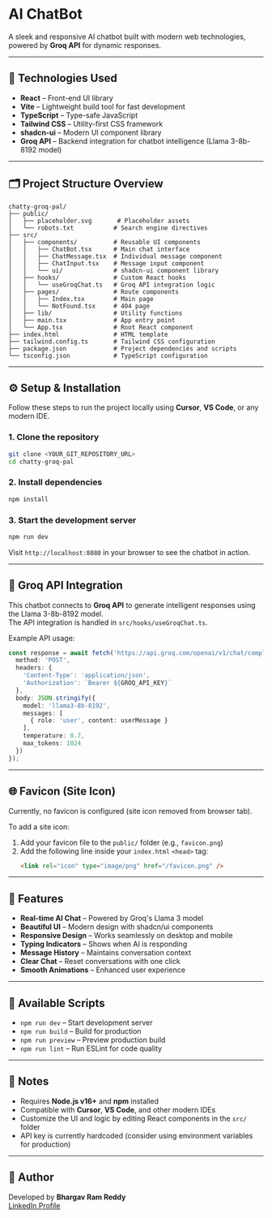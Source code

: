 # AI ChatBot

A sleek and responsive AI chatbot built with modern web technologies, powered by **Groq API** for dynamic responses.

---

## 🧠 Technologies Used

- **React** – Front-end UI library  
- **Vite** – Lightweight build tool for fast development  
- **TypeScript** – Type-safe JavaScript  
- **Tailwind CSS** – Utility-first CSS framework  
- **shadcn-ui** – Modern UI component library  
- **Groq API** – Backend integration for chatbot intelligence (Llama 3-8b-8192 model)

---

## 🗂️ Project Structure Overview

```
chatty-groq-pal/
├── public/
│   ├── placeholder.svg       # Placeholder assets
│   └── robots.txt           # Search engine directives
├── src/
│   ├── components/          # Reusable UI components
│   │   ├── ChatBot.tsx      # Main chat interface
│   │   ├── ChatMessage.tsx  # Individual message component
│   │   ├── ChatInput.tsx    # Message input component
│   │   └── ui/              # shadcn-ui component library
│   ├── hooks/               # Custom React hooks
│   │   └── useGroqChat.ts   # Groq API integration logic
│   ├── pages/               # Route components
│   │   ├── Index.tsx        # Main page
│   │   └── NotFound.tsx     # 404 page
│   ├── lib/                 # Utility functions
│   ├── main.tsx             # App entry point
│   └── App.tsx              # Root React component
├── index.html               # HTML template
├── tailwind.config.ts       # Tailwind CSS configuration
├── package.json             # Project dependencies and scripts
└── tsconfig.json            # TypeScript configuration
```

---

## ⚙️ Setup & Installation

Follow these steps to run the project locally using **Cursor**, **VS Code**, or any modern IDE.

### 1. Clone the repository
```bash
git clone <YOUR_GIT_REPOSITORY_URL>
cd chatty-groq-pal
```

### 2. Install dependencies
```bash
npm install
```

### 3. Start the development server
```bash
npm run dev
```

Visit `http://localhost:8080` in your browser to see the chatbot in action.

---

## 🔌 Groq API Integration

This chatbot connects to **Groq API** to generate intelligent responses using the Llama 3-8b-8192 model.  
The API integration is handled in `src/hooks/useGroqChat.ts`.

Example API usage:
```ts
const response = await fetch('https://api.groq.com/openai/v1/chat/completions', {
  method: 'POST',
  headers: {
    'Content-Type': 'application/json',
    'Authorization': `Bearer ${GROQ_API_KEY}`
  },
  body: JSON.stringify({
    model: 'llama3-8b-8192',
    messages: [
      { role: 'user', content: userMessage }
    ],
    temperature: 0.7,
    max_tokens: 1024
  })
});
```

---

## 🌐 Favicon (Site Icon)

Currently, no favicon is configured (site icon removed from browser tab).

To add a site icon:
1. Add your favicon file to the `public/` folder (e.g., `favicon.png`)
2. Add the following line inside your `index.html` `<head>` tag:
   ```html
   <link rel="icon" type="image/png" href="/favicon.png" />
   ```

---

## 🎨 Features

- **Real-time AI Chat** – Powered by Groq's Llama 3 model
- **Beautiful UI** – Modern design with shadcn/ui components
- **Responsive Design** – Works seamlessly on desktop and mobile
- **Typing Indicators** – Shows when AI is responding
- **Message History** – Maintains conversation context
- **Clear Chat** – Reset conversations with one click
- **Smooth Animations** – Enhanced user experience

---

## 📝 Available Scripts

- `npm run dev` – Start development server
- `npm run build` – Build for production
- `npm run preview` – Preview production build
- `npm run lint` – Run ESLint for code quality

---

## 📝 Notes

- Requires **Node.js v16+** and **npm** installed
- Compatible with **Cursor**, **VS Code**, and other modern IDEs
- Customize the UI and logic by editing React components in the `src/` folder
- API key is currently hardcoded (consider using environment variables for production)

---

## 🙌 Author

Developed by **Bhargav Ram Reddy**  
[LinkedIn Profile](https://www.linkedin.com/in/bhargav-weblerix/)
